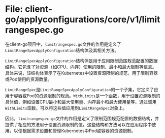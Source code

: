 # File: client-go/applyconfigurations/core/v1/limitrangespec.go

在client-go项目中，`limitrangespec.go`文件的作用是定义了`LimitRangeSpecApplyConfiguration`结构体及其相关方法。

`LimitRangeSpecApplyConfiguration`结构体是用于应用限制范围规范配置的数据结构。它包含了对资源（如CPU、内存）使用的限制、最小和最大限制等信息。具体来说，该结构体表示了在Kubernetes中设置资源限制的规范，用于限制容器或Pod使用的资源数量。

`LimitRangeSpec`是`LimitRangeSpecApplyConfiguration`的一个子集，它定义了应用于容器或Pod的资源限制的规范。`WithLimits`是一个函数，用于设置资源限制的具体值，例如设置CPU最小和最大使用量、内存最小和最大使用量等。通过调用`WithLimits`函数，可以将这些值应用到`LimitRangeSpec`对象上。

因此，`limitrangespec.go`文件的作用是定义了限制范围规范配置的数据结构，并提供了相应的方法用于设置资源限制的值。这些结构和方法可以在应用程序中使用，以便根据需求设置和管理Kubernetes中Pod或容器的资源限制。

